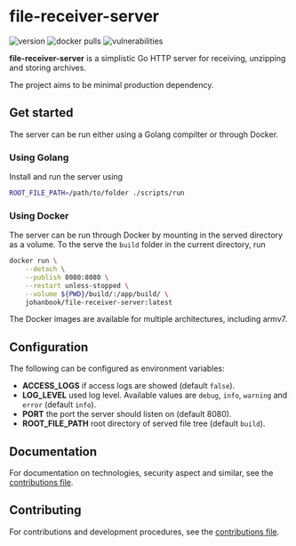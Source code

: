 # file-receiver-server

![version](https://img.shields.io/github/v/tag/johanbook/file-receiver-server)
![docker pulls](https://img.shields.io/docker/pulls/johanbook/file-receiver-server)
![vulnerabilities](https://img.shields.io/snyk/vulnerabilities/github/johanbook/file-receiver-server)

**file-receiver-server** is a simplistic Go HTTP server for receiving, unzipping and storing archives.

The project aims to be minimal production dependency.

## Get started

The server can be run either using a Golang compilter or through Docker.

### Using Golang

Install and run the server using

```sh
ROOT_FILE_PATH=/path/to/folder ./scripts/run
```

### Using Docker

The server can be run through Docker by mounting in the served directory as a
volume. To the serve the `build` folder in the current directory, run

```sh
docker run \
	--detach \
	--publish 8080:8080 \
	--restart unless-stopped \
	--volume ${PWD}/build/:/app/build/ \
	johanbook/file-receiver-server:latest
```

The Docker images are available for multiple architectures, including armv7.

## Configuration

The following can be configured as environment variables:

- **ACCESS_LOGS** if access logs are showed (default `false`).
- **LOG_LEVEL** used log level. Available values are `debug`, `info`, `warning`
  and `error` (default `info`).
- **PORT** the port the server should listen on (default 8080).
- **ROOT_FILE_PATH** root directory of served file tree (default `build`).

## Documentation

For documentation on technologies, security aspect and similar, see the
[contributions file](./CONTRIBUTING.md).

## Contributing

For contributions and development procedures, see the
[contributions file](./CONTRIBUTING.md).

